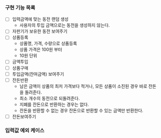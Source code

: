 ### 구현 기능 목록
-[ ] 입력금액에 맞는 동전 랜덤 생성
    - 사용자의 투입 금액으로는 동전을 생성하지 않는다.
-[ ] 자판기가 보유한 동전 보여주기
-[ ] 상품등록
    - 상품명, 가격, 수량으로 상품등록
    - 상품 가격은 100원 부터
    - 10원 단위
-[ ] 금액투입
-[ ] 상품구매
-[ ] 투입금액(잔여금액) 보여주기
-[ ] 잔돈반환 
    - 남은 금액이 상품의 최저 가격보다 적거나, 모든 상품이 소진된 경우 바로 잔돈을 돌려준다.
    - 최소 개수의 동전으로 되돌려준다.
    - 지폐를 잔돈으로 반환하는 경우는 없다.
    - 잔돈을 반환할 수 없는 경우 잔돈으로 반환할 수 있는 금액만 반환한다.
-[ ] 잔돈보여주기

### 입력값 예외 케이스

